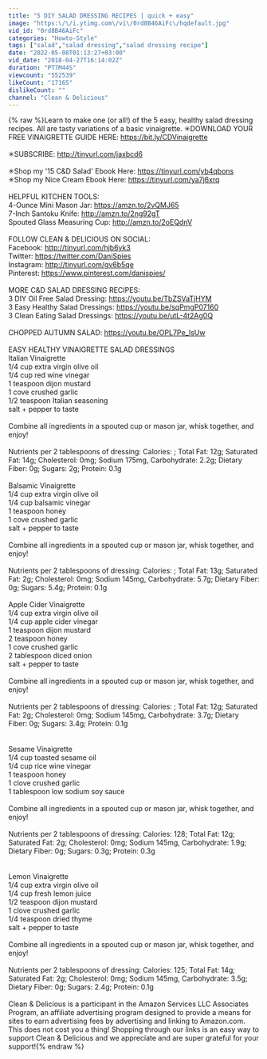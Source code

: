 ```yaml
---
title: "5 DIY SALAD DRESSING RECIPES | quick + easy"
image: "https:\/\/i.ytimg.com\/vi\/0rd8B46AiFc\/hqdefault.jpg"
vid_id: "0rd8B46AiFc"
categories: "Howto-Style"
tags: ["salad","salad dressing","salad dressing recipe"]
date: "2022-05-08T01:13:27+03:00"
vid_date: "2018-04-27T16:14:02Z"
duration: "PT7M44S"
viewcount: "552539"
likeCount: "17165"
dislikeCount: ""
channel: "Clean & Delicious"
---
```

{% raw %}Learn to make one (or all!) of the 5 easy, healthy salad dressing recipes.  All are tasty variations of a basic vinaigrette.  ✳︎DOWNLOAD YOUR FREE VINAIGRETTE GUIDE HERE: <a rel="nofollow" target="blank" href="https://bit.ly/CDVinaigrette">https://bit.ly/CDVinaigrette</a><br /><br />✳︎SUBSCRIBE: <a rel="nofollow" target="blank" href="http://tinyurl.com/jaxbcd6">http://tinyurl.com/jaxbcd6</a> <br /><br />✳︎Shop my '15 C&amp;D Salad' Ebook Here: <a rel="nofollow" target="blank" href="https://tinyurl.com/yb4qbons">https://tinyurl.com/yb4qbons</a><br />✳︎Shop my Nice Cream Ebook Here: <a rel="nofollow" target="blank" href="https://tinyurl.com/ya7j6xrq">https://tinyurl.com/ya7j6xrq</a><br /><br />HELPFUL KITCHEN TOOLS:<br />4-Ounce Mini Mason Jar: <a rel="nofollow" target="blank" href="https://amzn.to/2vQMJ65">https://amzn.to/2vQMJ65</a><br />7-Inch Santoku Knife: <a rel="nofollow" target="blank" href="http://amzn.to/2ng92gT">http://amzn.to/2ng92gT</a><br />Spouted Glass Measuring Cup: <a rel="nofollow" target="blank" href="http://amzn.to/2oEQdnV">http://amzn.to/2oEQdnV</a><br /><br />FOLLOW CLEAN &amp; DELICIOUS ON SOCIAL:<br />Facebook: <a rel="nofollow" target="blank" href="http://tinyurl.com/hjb6yk3">http://tinyurl.com/hjb6yk3</a><br />Twitter: <a rel="nofollow" target="blank" href="https://twitter.com/DaniSpies">https://twitter.com/DaniSpies</a><br />Instagram: <a rel="nofollow" target="blank" href="http://tinyurl.com/gv6b5qe">http://tinyurl.com/gv6b5qe</a><br />Pinterest: <a rel="nofollow" target="blank" href="https://www.pinterest.com/danispies/">https://www.pinterest.com/danispies/</a><br /><br />MORE C&amp;D SALAD DRESSING RECIPES:<br />3 DIY Oil Free Salad Dressing: <a rel="nofollow" target="blank" href="https://youtu.be/TbZSVaTjHYM">https://youtu.be/TbZSVaTjHYM</a><br />3 Easy Healthy Salad Dressings: <a rel="nofollow" target="blank" href="https://youtu.be/sqPmgP07160">https://youtu.be/sqPmgP07160</a><br />3 Clean Eating Salad Dressings: <a rel="nofollow" target="blank" href="https://youtu.be/utL-4t2Ag0Q">https://youtu.be/utL-4t2Ag0Q</a><br /><br />CHOPPED AUTUMN SALAD: <a rel="nofollow" target="blank" href="https://youtu.be/OPL7Pe_IsUw">https://youtu.be/OPL7Pe_IsUw</a><br /><br />EASY HEALTHY VINAIGRETTE SALAD DRESSINGS<br />Italian Vinaigrette<br />1/4 cup extra virgin olive oil<br />1/4 cup red wine vinegar<br />1 teaspoon dijon mustard<br />1 cove crushed garlic<br />1/2 teaspoon Italian seasoning<br />salt + pepper to taste<br /><br />Combine all ingredients in a spouted cup or mason jar, whisk together, and enjoy!<br /><br />Nutrients per 2 tablespoons of dressing: Calories: ; Total Fat: 12g; Saturated Fat: 14g; Cholesterol: 0mg; Sodium 175mg, Carbohydrate: 2.2g; Dietary Fiber: 0g; Sugars: 2g; Protein: 0.1g <br /><br />Balsamic Vinaigrette<br />1/4 cup extra virgin olive oil<br />1/4 cup balsamic vinegar<br />1 teaspoon honey<br />1 cove crushed garlic<br />salt + pepper to taste<br /><br />Combine all ingredients in a spouted cup or mason jar, whisk together, and enjoy!<br /><br />Nutrients per 2 tablespoons of dressing: Calories: ; Total Fat: 13g; Saturated Fat: 2g; Cholesterol: 0mg; Sodium 145mg, Carbohydrate: 5.7g; Dietary Fiber: 0g; Sugars: 5.4g; Protein: 0.1g <br /><br />Apple Cider Vinaigrette<br />1/4 cup extra virgin olive oil<br />1/4 cup apple cider vinegar<br />1 teaspoon dijon mustard<br />2 teaspoon honey<br />1 cove crushed garlic<br />2 tablespoon diced onion<br />salt + pepper to taste<br /><br />Combine all ingredients in a spouted cup or mason jar, whisk together, and enjoy!<br /><br />Nutrients per 2 tablespoons of dressing: Calories: ; Total Fat: 12g; Saturated Fat: 2g; Cholesterol: 0mg; Sodium 145mg, Carbohydrate: 3.7g; Dietary Fiber: 0g; Sugars: 3.4g; Protein: 0.1g <br /><br /><br />Sesame Vinaigrette<br />1/4 cup toasted sesame oil<br />1/4 cup rice wine vinegar<br />1 teaspoon honey<br />1 clove crushed garlic<br />1 tablespoon low sodium soy sauce<br /><br />Combine all ingredients in a spouted cup or mason jar, whisk together, and enjoy!<br /><br />Nutrients per 2 tablespoons of dressing:  Calories: 128; Total Fat: 12g; Saturated Fat: 2g; Cholesterol: 0mg; Sodium 145mg, Carbohydrate: 1.9g; Dietary Fiber: 0g; Sugars: 0.3g; Protein: 0.3g <br /><br /><br />Lemon Vinaigrette<br />1/4 cup extra virgin olive oil<br />1/4 cup fresh lemon juice<br />1/2 teaspoon dijon mustard<br />1 clove crushed garlic<br />1/4 teaspoon dried thyme<br />salt + pepper to taste<br /><br />Combine all ingredients in a spouted cup or mason jar, whisk together, and enjoy!<br /><br />Nutrients per 2 tablespoons of dressing:  Calories: 125; Total Fat: 14g; Saturated Fat: 2g; Cholesterol: 0mg; Sodium 145mg, Carbohydrate: 3.5g; Dietary Fiber: 0g; Sugars: 2.4g; Protein: 0.1g<br /><br />Clean &amp; Delicious is a participant in the Amazon Services LLC Associates Program, an affiliate advertising program designed to provide a means for sites to earn advertising fees by advertising and linking to Amazon.com. This does not cost you a thing! Shopping through our links is an easy way to support Clean &amp; Delicious and we appreciate and are super grateful for your support!{% endraw %}
